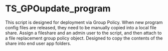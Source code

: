 # TS_GPOupdate_program
This script is designed for deployment via Group Policy.
When new program config files are released, they need to be manually copied into a local file share.
Assign a fileshare and an admin user to the script, and then attach to a file replacement group policy object. Designed to copy the contents of the share into end user app folders.
